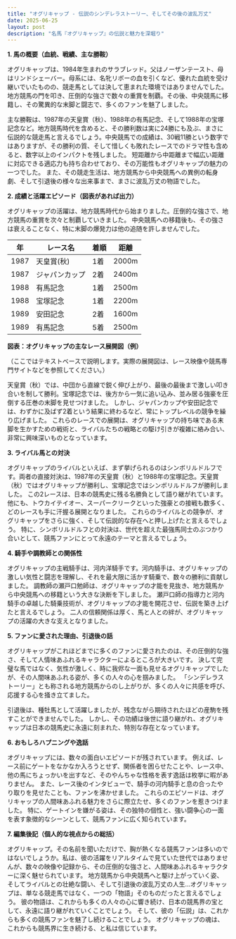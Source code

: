```yaml
---
title: "オグリキャップ - 伝説のシンデレラストーリー、そしてその後の波乱万丈"
date: 2025-06-25
layout: post
description: "名馬『オグリキャップ』の伝説と魅力を深堀り"
---
```


**1. 馬の概要（血統、戦績、主な勝鞍）**

オグリキャップは、1984年生まれのサラブレッド。父はノーザンテースト、母はリンドシェーバー。母系には、名牝リボーの血を引くなど、優れた血統を受け継いでいたものの、競走馬としては決して恵まれた環境ではありませんでした。  地方競馬の門を叩き、圧倒的な強さで数々の重賞を制覇。その後、中央競馬に移籍し、その驚異的な末脚と闘志で、多くのファンを魅了しました。

主な勝鞍は、1987年の天皇賞（秋）、1988年の有馬記念、そして1988年の宝塚記念など。地方競馬時代を含めると、その勝利数は実に24勝にも及ぶ、まさに伝説的な競走馬と言えるでしょう。中央競馬での成績は、30戦11勝という数字ではありますが、その勝利の質、そして惜しくも敗れたレースでのドラマ性も含めると、数字以上のインパクトを残しました。  短距離から中距離まで幅広い距離に対応できる適応力も持ち合わせており、その万能性もオグリキャップの魅力の一つでした。  また、その競走生活は、地方競馬から中央競馬への異例の転身劇、そして引退後の様々な出来事まで、まさに波乱万丈の物語でした。


**2. 成績と活躍エピソード（図表があれば出力）**

オグリキャップの活躍は、地方競馬時代から始まりました。圧倒的な強さで、地方競馬の重賞を次々と制覇していきました。  中央競馬への移籍後も、その強さは衰えることなく、特に末脚の爆発力は他の追随を許しませんでした。

| 年 | レース名 | 着順 | 距離 |
|---|---|---|---|
| 1987 | 天皇賞(秋) | 1着 | 2000m |
| 1987 | ジャパンカップ | 2着 | 2400m |
| 1988 | 有馬記念 | 1着 | 2500m |
| 1988 | 宝塚記念 | 1着 | 2200m |
| 1989 | 安田記念 | 2着 | 1600m |
| 1989 | 有馬記念 | 5着 | 2500m |


**図表：オグリキャップの主なレース展開図（例）**

（ここではテキストベースで説明します。実際の展開図は、レース映像や競馬専門サイトなどを参照してください。）

天皇賞（秋）では、中団から直線で鋭く伸び上がり、最後の最後まで激しい叩き合いを制して勝利。宝塚記念では、後方から一気に追い込み、並み居る強豪を圧倒する圧巻の末脚を見せつけました。  しかし、ジャパンカップや安田記念では、わずかに及ばず2着という結果に終わるなど、常にトップレベルの競争を繰り広げました。  これらのレースでの展開は、オグリキャップの持ち味である末脚を生かすための戦術と、ライバルたちの戦略との駆け引きが複雑に絡み合い、非常に興味深いものとなっています。


**3. ライバル馬との対決**

オグリキャップのライバルといえば、まず挙げられるのはシンボリルドルフです。両者の直接対決は、1987年の天皇賞（秋）と1988年の宝塚記念。天皇賞（秋）ではオグリキャップが勝利し、宝塚記念ではシンボリルドルフが勝利しました。  この2レースは、日本の競馬史に残る名勝負として語り継がれています。  他にも、トウカイテイオー、スーパークリークといった強豪との接戦も数多く、どのレースも手に汗握る展開となりました。  これらのライバルとの競争が、オグリキャップをさらに強く、そして伝説的な存在へと押し上げたと言えるでしょう。  特に、シンボリルドルフとの対決は、世代を超えた最強馬同士のぶつかり合いとして、競馬ファンにとって永遠のテーマと言えるでしょう。


**4. 騎手や調教師との関係性**

オグリキャップの主戦騎手は、河内洋騎手です。河内騎手は、オグリキャップの激しい気性と闘志を理解し、それを最大限に活かす騎乗で、数々の勝利に貢献しました。  調教師の瀬戸口勉師は、オグリキャップの才能を見抜き、地方競馬から中央競馬への移籍という大きな決断を下しました。  瀬戸口師の指導力と河内騎手の卓越した騎乗技術が、オグリキャップの才能を開花させ、伝説を築き上げたと言えるでしょう。  二人の信頼関係は厚く、馬と人との絆が、オグリキャップの活躍の大きな支えとなりました。


**5. ファンに愛された理由、引退後の話**

オグリキャップがこれほどまでに多くのファンに愛されたのは、その圧倒的な強さ、そして人情味あふれるキャラクターによるところが大きいです。  決して完璧な馬ではなく、気性が激しく、時に我侭な一面も見せるオグリキャップでしたが、その人間味あふれる姿が、多くの人々の心を掴みました。  「シンデレラストーリー」とも称される地方競馬からのし上がりが、多くの人々に共感を呼び、応援する心を掻き立てました。

引退後は、種牡馬として活躍しましたが、残念ながら期待されたほどの産駒を残すことができませんでした。  しかし、その功績は後世に語り継がれ、オグリキャップは日本の競馬史に永遠に刻まれた、特別な存在となっています。


**6. おもしろハプニングや逸話**

オグリキャップには、数々の面白いエピソードが残されています。  例えば、レース前にゲートをなかなか入ろうとせず、関係者を困らせたことや、レース中、他の馬にちょっかいを出すなど、そのやんちゃな性格を表す逸話は枚挙に暇がありません。  また、レース後のインタビューで、騎手の河内騎手と息の合ったやり取りを見せたことも、ファンを沸かせました。  これらのエピソードは、オグリキャップの人間味あふれる魅力をさらに際立たせ、多くのファンを惹きつけました。  特に、ゲートインを嫌がる姿は、その独特の個性と、強い闘争心の一面を表す象徴的なシーンとして、競馬ファンに広く知られています。


**7. 編集後記（個人的な視点からの総括）**

オグリキャップ。その名前を聞いただけで、胸が熱くなる競馬ファンは多いのではないでしょうか。私は、彼の活躍をリアルタイムで見ていた世代ではありませんが、数々の映像や記録から、その圧倒的な強さと、人間味あふれるキャラクターに深く魅せられています。  地方競馬から中央競馬へと駆け上がっていく姿、そしてライバルとの壮絶な闘い、そして引退後の波乱万丈の人生…オグリキャップは、単なる競走馬ではなく、一つの「物語」そのものだったと言えるでしょう。  彼の物語は、これからも多くの人々の心に響き続け、日本の競馬界の宝として、永遠に語り継がれていくことでしょう。  そして、彼の「伝説」は、これからも多くの競馬ファンを魅了し続けることでしょう。  オグリキャップの魂は、これからも競馬界に生き続ける、と私は信じています。
